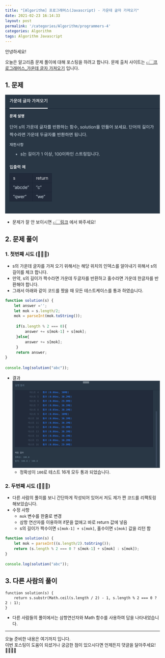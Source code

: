 ```yaml
---
title: "[Algorithm] 프로그래머스(Javascript) - 가운데 글자 가져오기"
date: 2021-02-23 16:14:33
layout: post
permalink: '/categories/Algorithm/programmers-4'
categories: Algorithm
tags: Algorithm Javascript
---
```


안녕하세요!

오늘은 알고리즘 문제 풀이에 대해 포스팅을 하려고 합니다.
문제 출처 사이트는 [👉🏻프로그래머스_가운데 글자 가져오기](https://programmers.co.kr/learn/courses/30/lessons/12903) 입니다.


## 1. 문제
![problem](/assets/images/algorithm/programmers/programmers-4/problem.png)
- 문제가 잘 안 보이시면 [👉🏻링크](https://programmers.co.kr/learn/courses/30/lessons/12903) 에서 봐주세요!

## 2. 문제 풀이
### 1. 첫번째 시도 (🙆🏻‍♀️)
- s의 가운데 글자를 가져 오기 위해서는 해당 위치의 인덱스를 알아내기 위해서 s의 길이를 체크 합니다.
- 만약, s의 길이가 짝수라면 가운데 두글자를 반환하고 홀수라면 가운데 한글자를 반환해야 합니다.
- 그래서 아래와 같이 코드를 짰을 때 모든 테스트케이스를 통과 하였습니다.

```javascript
function solution(s) {
    let answer ='';
    let mok = s.length/2;
    mok = parseInt(mok.toString());

     if(s.length % 2 === 0){
         answer += s[mok-1] + s[mok];
     }else{
         answer += s[mok];
     }
     return answer;
}

console.log(solution("abc"));
```

- 결과
![result_5](/assets/images/algorithm/programmers/programmers-4/result.png)
    - 정확성이 `100`로 테스트 16개 모두 통과 되었습니다.
    
### 2. 두번째 시도 (🙆🏻‍♀️)
- 다른 사람의 풀이를 보니 간단하게 작성되어 있어서 저도 제가 짠 코드를 리팩토링 해보았습니다.
- 수정 사항
    - `mok` 변수를 한줄로 변경
    - 삼항 연산자를 이용하여 if문을 없애고 바로 return 값에 넣음
    - s의 길이가 짝수이면 `s[mok-1] + s[mok]`, 홀수이면 `s[mok]` 값을 리턴 함

```javascript
function solution(s) {
    let mok = parseInt((s.length/2).toString());
    return (s.length % 2 === 0 ? s[mok-1] + s[mok] : s[mok]);
}

console.log(solution("abc"));
```


## 3. 다른 사람의 풀이
```
function solution(s) {
    return s.substr(Math.ceil(s.length / 2) - 1, s.length % 2 === 0 ? 2 : 1);
}
```
- 다른 사람들의 풀이에서는 삼항연산자와 Math 함수를 사용하여 답을 나타내었습니다.

-----

오늘 준비한 내용은 여기까지 입니다.  
이번 포스팅이 도움이 되셨거나 궁금한 점이 있으시다면 언제든지 댓글을 달아주세요!🙋🏻‍♀️✨   
